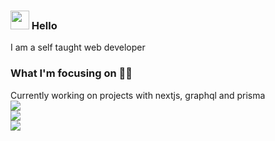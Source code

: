 ### <img src="https://media.giphy.com/media/hvRJCLFzcasrR4ia7z/giphy.gif" width="30px"> Hello

I am a self taught web developer

### What I'm focusing on 👨‍💻

Currently working on projects with nextjs, graphql and prisma<br/>
![](https://github-readme-stats.vercel.app/api?username=CriMsOnN&show_icons=true&theme=tokyonight&count_private=true&hide=contribs,prs)<br/>
![](https://github-readme-stats.vercel.app/api/top-langs/?username=CriMsOnN&layout=compact)<br/>
![](https://hit.yhype.me/github/profile?user_id=11280670)
